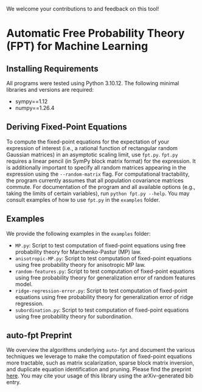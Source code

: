 We welcome your contributions to and feedback on this tool!

# Automatic Free Probability Theory (FPT) for Machine Learning

## Installing Requirements
All programs were tested using Python 3.10.12. The following minimal libraries and versions are required:
- sympy==1.12
- numpy==1.26.4


## Deriving Fixed-Point Equations
To compute the fixed-point equations for the expectation of your expression of interest (i.e., a rational function of rectangular random Gaussian matrices) in an asymptotic scaling limit, use `fpt.py`. `fpt.py` requires a linear pencil (in SymPy block matrix format) for the expression. It is additionally important to specify all random matrices appearing in the expression using the `--random-matrix` flag. For computational tractability, the program currently assumes that all population covariance matrices commute. For documentation of the program and all available options (e.g., taking the limits of certain variables), run `python fpt.py --help`. You may consult examples of how to use `fpt.py` in the `examples` folder.

## Examples

We provide the following examples in the `examples` folder:

- `MP.py`: Script to test computation of fixed-point equations using free probability theory for Marchenko-Pastur (MP) law.
- `anisotropic-MP.py`: Script to test computation of fixed-point equations using free probability theory for anisotropic MP law.
- `random-features.py`: Script to test computation of fixed-point equations using free probability theory for generalization error of random features model.
- `ridge-regression-error.py`: Script to test computation of fixed-point equations using free probability theory for generalization error of ridge regression.
- `subordination.py`: Script to test computation of fixed-point equations using free probability theory for subordination.

## auto-fpt Preprint

We overview the algorithms underlying `auto-fpt` and document the various techniques we leverage to make the computation of fixed-point equations more tractable, such as matrix scalarization, sparse block matrix inversion, and duplicate equation identification and pruning. Please find the preprint [here](https://arxiv.org/pdf/2504.10754). You may cite your usage of this library using the arXiv-generated bib entry.

